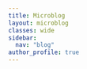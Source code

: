 ```yaml
---
title: Microblog
layout: microblog
classes: wide
sidebar:
  nav: "blog"
author_profile: true
---
```


<div id="list-container">
    <ul id="infinite-list">
        <!-- Las publicaciones se agregarán aquí mediante JavaScript -->
    </ul>
</div>


  <script>
// Variable para rastrear el índice del último post cargado
let lastLoadedIndex = 0;
// Almacena los IDs de los posts ya cargados
let loadedPostIds = [];

// Función para cargar los siguientes 10 posts
function loadNextPosts() {
    const list = document.getElementById('infinite-list');

    // Simulando carga de datos
    setTimeout(() => {
        // Obtener los siguientes 10 posts
        const batchSize = 10;
        let loadedPosts = 0;

        {% assign sorted_posts = site.microblog | sort: 'date' | reverse %}
        {% for post in sorted_posts %}
            // Omitir este post si ya ha sido cargado
            if (!loadedPostIds.includes('{{ post.id }}')) {
                let listItem = document.createElement('li');
                listItem.innerHTML = `
                    <div class="tweet">
                        <div class="author-image">
                            <img src="{{ post.photo }}" alt="Avatar">
                        </div>
                        <div class="tweet-content">
                            <div class="author">{{ post.author }}</div>
                            <div class="title">{{ post.title }}</div>
                            <div class="content">{{ post.content}}</div>
                            <div class="tags">
                              {% for tag in post.tags %}
                                  <a href="/tags/{{ tag | slugify }}" class="tag">{{ tag }}</a>
                              {% endfor %}
                            </div>
                            <div class="date">{{ post.date | date: "%d-%m-%Y" }}</div>
                        </div>
                    </div>`;
                list.appendChild(listItem);
                loadedPostIds.push('{{ post.id }}');
                loadedPosts++;
                lastLoadedIndex++;
            }
            if (loadedPosts >= batchSize) {
                return; // Salir de la función una vez que se hayan cargado los siguientes 10 posts
            }
        {% endfor %}
    }, 500); // Simulación de tiempo de carga
}

// Listener para detectar el scroll
window.addEventListener('scroll', () => {
    const { scrollTop, scrollHeight, clientHeight } = document.documentElement;
    if (scrollTop + clientHeight >= scrollHeight - 5) {
        // Cargar los siguientes 10 posts cuando se alcance el final de la página
        loadNextPosts();
    }
});

// Cargar los primeros 10 posts al cargar
loadNextPosts();

</script>

